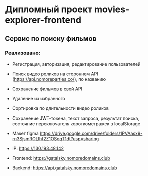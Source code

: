 # Дипломный проект movies-explorer-frontend

## Сервис по поиску фильмов

### Реализовано: 
* Регистрация, авторизация, редактирование пользователей
* Поиск видео роликов на стороннем API (https://api.nomoreparties.co/), по названию
* Сохранение фильмов в свой API
* Удаление из избранного
* Сортировка по длительности видео роликов
* Сохранение JWT-токена, текст запроса, результат поиска, состояние переключателя короткометражек в localStorage

* Макет figma https://drive.google.com/drive/folders/1PVAasx9-rn3SjsmROLIhf2Z1OSoqT1dt?usp=sharing

* IP: https://130.193.48.142
* Frontend: https://gatalsky.nomoredomains.club
* Backend: https://api.gatalsky.nomoredomains.club

